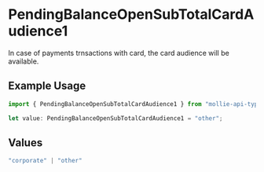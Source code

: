 # PendingBalanceOpenSubTotalCardAudience1

In case of payments trnsactions with card, the card audience will be available.

## Example Usage

```typescript
import { PendingBalanceOpenSubTotalCardAudience1 } from "mollie-api-typescript/models/operations";

let value: PendingBalanceOpenSubTotalCardAudience1 = "other";
```

## Values

```typescript
"corporate" | "other"
```